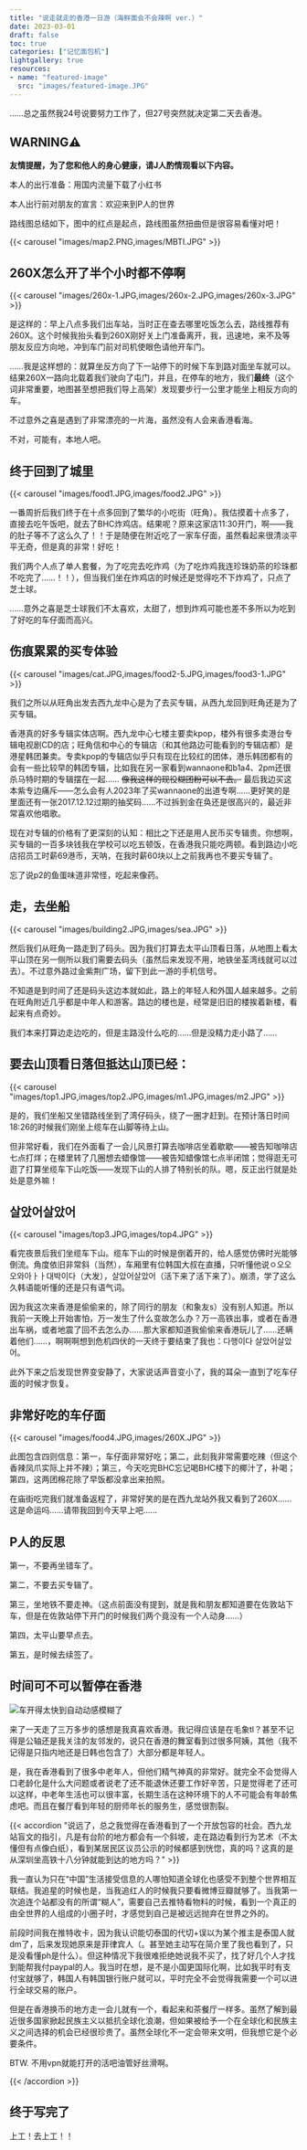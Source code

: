 ```yaml
---
title: "说走就走的香港一日游（海鲜面会不会辣啊 ver.）"
date: 2023-03-01
draft: false
toc: true
categories: ["记忆面包机"]
lightgallery: true
resources:
- name: "featured-image"
  src: "images/featured-image.JPG"
---
```


……总之虽然我24号说要努力工作了，但27号突然就决定第二天去香港。

## WARNING⚠️

**友情提醒，为了您和他人的身心健康，请J人酌情观看以下内容。**

本人的出行准备：用国内流量下载了小红书

本人出行前对朋友的宣言：欢迎来到P人的世界

路线图总结如下，图中的红点是起点，路线图虽然扭曲但是很容易看懂对吧！

{{< carousel "images/map2.PNG,images/MBTI.JPG" >}}

## 260X怎么开了半个小时都不停啊

{{< carousel "images/260x-1.JPG,images/260x-2.JPG,images/260x-3.JPG" >}}

是这样的：早上八点多我们出车站，当时正在查去哪里吃饭怎么去，路线推荐有260X。这个时候我抬头看到260X刚好关上门准备离开，我，迅速地，来不及等朋友反应方向地，冲到车门前对司机使眼色请他开车门。

……我是这样想的：就算坐反方向了下一站停下的时候下车到路对面坐车就可以。结果260X一路向北载着我们驶向了屯门，并且，在停车的地方，我们**最终**（这个词非常重要，地图甚至想把我们导上高架）发现要步行一公里才能坐上相反方向的车。

不过意外之喜是遇到了非常漂亮的一片海，虽然没有人会来香港看海。

不对，可能有，本地人吧。

## 终于回到了城里

{{< carousel "images/food1.JPG,images/food2.JPG" >}}

一番周折后我们终于在十点多回到了繁华的小吃街（旺角）。我估摸着十点多了，直接去吃午饭吧，就去了BHC炸鸡店。结果呢？原来这家店11:30开门，啊——我的肚子等不了这么久了！！于是随便在附近吃了一家车仔面，虽然看起来很清淡平平无奇，但是真的非常！好吃！

我们两个人点了单人套餐，为了吃完去吃炸鸡（为了吃炸鸡我连珍珠奶茶的珍珠都不吃完了……！！），但当我们坐在炸鸡店的时候还是觉得吃不下炸鸡了，只点了芝士球。

……意外之喜是芝士球我们不太喜欢，太甜了，想到炸鸡可能也差不多所以为吃到了好吃的车仔面而高兴。

## 伤痕累累的买专体验

{{< carousel "images/cat.JPG,images/food2-5.JPG,images/food3-1.JPG" >}}

我们之所以从旺角出发去西九龙中心是为了去买专辑，从西九龙回到旺角还是为了买专辑。

香港真的好多专辑实体店啊。西九龙中心七楼主要卖kpop，楼外有很多卖港台专辑电视剧CD的店；旺角信和中心的专辑店（和其他路边可能看到的专辑店都）是港星韩团兼卖。专卖kpop的专辑店似乎只有现在比较红的团体，港乐韩团都有的会有一些比较早的韩团专辑，比如我在另一家看到wannaone和b1a4、2pm还很杀马特时期的专辑摆在一起…… ~~像我这样的现役糊团粉可以不去。~~ 最后我边买这本紫专边痛斥——怎么会有人2023年了买wannaone的出道专啊……更好笑的是里面还有一张2017.12.12过期的抽奖码……不过拆到金在奂还是很高兴的，最近非常喜欢他唱歌。

现在对专辑的价格有了更深刻的认知：相比之下还是用人民币买专辑贵。你想啊，买专辑的一百多块钱我在学校可以吃五顿饭，在香港我只能吃两顿。看到路边小吃店招员工时薪69港币，天呐，在我时薪60块以上之前我再也不要买专辑了。

忘了说p2的鱼蛋味道非常怪，吃起来像药。

## 走，去坐船

{{< carousel "images/building2.JPG,images/sea.JPG" >}}

然后我们从旺角一路走到了码头。因为我们打算去太平山顶看日落，从地图上看太平山顶在另一侧所以我们需要去码头（虽然后来发现不用，地铁坐荃湾线就可以过去）。不过意外路过金紫荆广场，留下到此一游的手机信号。

不知道是到时间了还是码头这边本就如此，路上的年轻人和外国人越来越多。之前在旺角附近几乎都是中年人和游客。路边的楼也是，经常是旧旧的楼挨着新楼，看起来有点奇妙。

我们本来打算边走边吃的，但是主路没什么吃的……但是没精力走小路了……

## 要去山顶看日落但抵达山顶已经：

{{< carousel "images/top1.JPG,images/top2.JPG,images/m1.JPG,images/m2.JPG" >}}

是的，我们坐船又坐错路线坐到了湾仔码头，绕了一圈才赶到。在预计落日时间18:26的时候我们刚坐上缆车在山脚等待上山。

但非常好看，我们在外面看了一会儿风景打算去咖啡店坐着歇歇——被告知咖啡店七点打烊；在楼里转了几圈想去蜡像馆——被告知蜡像馆七点半闭馆；觉得逛无可逛了打算坐缆车下山吃饭——发现下山的人排了特别长的队。嗯，反正出行就是处处是意外嘛！

## 살았어살았어

{{< carousel "images/top3.JPG,images/top4.JPG" >}}

看完夜景后我们坐缆车下山。缆车下山的时候是倒着开的，给人感觉仿佛时光能够倒流。角度依旧非常斜（当然），车厢里有位韩国大叔在直播，只听懂他说ㅇ오오오와아ㅏㅏ대박이다（大发），살았어살았어（活下来了活下来了）。崩溃，学了这么久韩语能听懂的还是只有语气词。

因为我这次来香港是偷偷来的，除了同行的朋友（和象友s）没有别人知道。所以我前一天晚上开始害怕，万一发生了什么变故怎么办？万一高铁出事，或者在香港出车祸，或者地震了回不去怎么办……那大家都知道我偷偷来香港玩儿了……还瞒着他们……，啊啊啊想到危机四伏的一天终于要结束了我也：다행이다 살았어살았어。

此外下来之后发现世界变安静了，大家说话声音变小了，我的耳朵一直到了吃车仔面的时候才恢复。

## 非常好吃的车仔面

{{< carousel "images/food4.JPG,images/260X.JPG" >}}

此图包含四则信息：第一，车仔面非常好吃；第二，此刻我非常需要吃辣（但这个香辣凤爪实际上并不辣）；第三，今天吃完BHC忘记喝BHC楼下的椰汁了，补喝；第四，这两团棉花除了早饭都没拿出来拍照。

在庙街吃完我们就准备返程了，非常好笑的是在西九龙站外我又看到了260X……这是命运吗……请带我回到今天早上吧……

## P人的反思

第一，不要再坐错车了。

第二，不要去买专辑了。

第三，坐地铁不要走神。（这点前面没有提到，就是我和朋友都知道要在佐敦站下车，但是在佐敦站停下开门的时候我们两个竟没有一个人动身……）

第四，太平山要早点去。

第五，是时候去续签了。


## 时间可不可以暂停在香港

![](images/HK.JPG "车开得太快到自动动感模糊了")

来了一天走了三万多步的感想是我真喜欢香港。我记得应该是在毛象tl？甚至不记得是公轴还是我关注的友邻发的，说只在香港的舞室看到过很多阿姨，其他（我不记得是只指内地还是日韩也包含了）大部分都是年轻人。

是，我在香港看到了很多中老年人，但他们精气神真的非常好。就完全不会觉得人口老龄化是什么大问题或者说老了还不能退休还要工作好辛苦，只是觉得老了还可以这样，中老年生活也可以很丰富，长期生活在这种环境下的人不可能会有年龄焦虑吧。而且在餐厅看到年轻的厨师年长的服务生，感觉很割裂。

{{< accordion "说远了，总之我觉得在香港看到了一个开放包容的社会。西九龙站盲文的指引，凡是有台阶的地方都会有一个斜坡，走在路边看到行为艺术（不太懂但有点像白纸），看到某居民区议员公示的时候都感到恍惚，真的吗？这真的是从深圳坐高铁十八分钟就能到达的地方吗？" >}}

我一直认为只在“中国”生活接受信息的人哪怕知道全球化也感受不到整个世界相互联结。我追星的时候也是，当我追红人的时候我只要看微博豆瓣就够了。当我第一次追连个站都没有的所谓“糊人”，需要自己去推特看物料的时候，看到一个真正的由全世界的人组成的小圈子时，才感觉到自己是被远远抛弃在世界之外的。

前段时间我在推特收卡，因为我认识能切泰国的代切+误以为某个推主是泰国人就dm了，后来发现她原来是菲律宾人（。甚至她主动写在简介里了我也看到了，只是没看懂ph是什么）。但这种情况下我很难拒绝她说我不买了，找了好几个人才找到能帮我付paypal的人。我当时在想，是不是小国更国际化啊，比如我平时有支付宝就够了，韩国人有韩国银行账户就可以，平时完全不会觉得我需要一个可以进行全球交易的账户。

但是在香港换币的地方走一会儿就有一个，看起来和茶餐厅一样多。虽然了解到最近很多国家掀起民族主义以抵抗全球化浪潮，但如果被给予一个在全球化和民族主义之间选择的机会已经很珍贵了。虽然全球化不一定会带来文明，但我想它是个必要条件。

BTW. 不用vpn就能打开的活吧油管好丝滑啊。

{{< /accordion >}}

## 终于写完了

上工！去上工！！